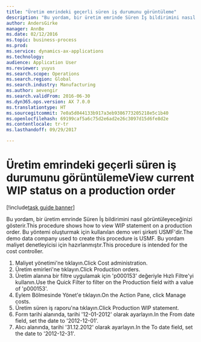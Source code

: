 ```yaml
--- 
title: "Üretim emrindeki geçerli süren iş durumunu görüntüleme"
description: "Bu yordam, bir üretim emrinde Süren İş bildirimini nasıl görüntüleyeceğinizi gösterir."
author: AndersGirke
manager: AnnBe
ms.date: 02/12/2016
ms.topic: business-process
ms.prod: 
ms.service: dynamics-ax-applications
ms.technology: 
audience: Application User
ms.reviewer: yuyus
ms.search.scope: Operations
ms.search.region: Global
ms.search.industry: Manufacturing
ms.author: aevengir
ms.search.validFrom: 2016-06-30
ms.dyn365.ops.version: AX 7.0.0
ms.translationtype: HT
ms.sourcegitcommit: 7e0a5d044133b917a3eb9386773205218e5c1b40
ms.openlocfilehash: 69199caf5a6c75d2e6ad2e26c3097d15d6fe8d2e
ms.contentlocale: tr-tr
ms.lasthandoff: 09/29/2017

---
```

# <a name="view-current-wip-status-on-a-production-order"></a><span data-ttu-id="f9251-103">Üretim emrindeki geçerli süren iş durumunu görüntüleme</span><span class="sxs-lookup"><span data-stu-id="f9251-103">View current WIP status on a production order</span></span>

[!include[task guide banner](../../includes/task-guide-banner.md)]

<span data-ttu-id="f9251-104">Bu yordam, bir üretim emrinde Süren İş bildirimini nasıl görüntüleyeceğinizi gösterir.</span><span class="sxs-lookup"><span data-stu-id="f9251-104">This procedure shows how to view WIP statement on a production order.</span></span> <span data-ttu-id="f9251-105">Bu yöntemi oluşturmak için kullanılan demo veri şirketi USMF'dir.</span><span class="sxs-lookup"><span data-stu-id="f9251-105">The demo data company used to create this procedure is USMF.</span></span> <span data-ttu-id="f9251-106">Bu yordam maliyet denetleyicisi için hazırlanmıştır.</span><span class="sxs-lookup"><span data-stu-id="f9251-106">This procedure is intended for the cost controller.</span></span>

1. <span data-ttu-id="f9251-107">Maliyet yönetimi'ne tıklayın.</span><span class="sxs-lookup"><span data-stu-id="f9251-107">Click Cost administration.</span></span>
2. <span data-ttu-id="f9251-108">Üretim emirleri'ne tıklayın.</span><span class="sxs-lookup"><span data-stu-id="f9251-108">Click Production orders.</span></span>
3. <span data-ttu-id="f9251-109">Üretim alanına bir filtre uygulamak için 'p000153' değeriyle Hızlı Filtre'yi kullanın.</span><span class="sxs-lookup"><span data-stu-id="f9251-109">Use the Quick Filter to filter on the Production field with a value of 'p000153'.</span></span>
4. <span data-ttu-id="f9251-110">Eylem Bölmesinde Yönet'e tıklayın.</span><span class="sxs-lookup"><span data-stu-id="f9251-110">On the Action Pane, click Manage costs.</span></span>
5. <span data-ttu-id="f9251-111">Üretim süren iş raporu'na tıklayın.</span><span class="sxs-lookup"><span data-stu-id="f9251-111">Click Production WIP statement.</span></span>
6. <span data-ttu-id="f9251-112">Form tarihi alanında, tarihi '12-01-2012' olarak ayarlayın.</span><span class="sxs-lookup"><span data-stu-id="f9251-112">In the From date field, set the date to '2012-12-01'.</span></span>
7. <span data-ttu-id="f9251-113">Alıcı alanında, tarihi '31.12.2012' olarak ayarlayın.</span><span class="sxs-lookup"><span data-stu-id="f9251-113">In the To date field, set the date to '2012-12-31'.</span></span>


